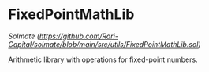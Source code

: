 # FixedPointMathLib

*Solmate (https://github.com/Rari-Capital/solmate/blob/main/src/utils/FixedPointMathLib.sol)*



Arithmetic library with operations for fixed-point numbers.





